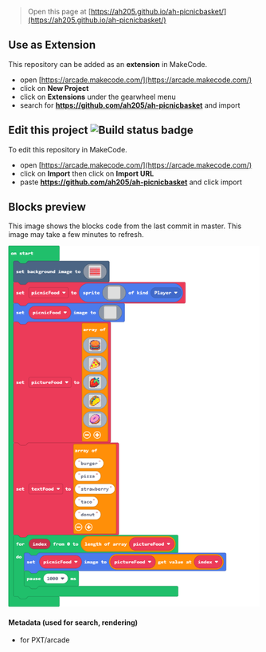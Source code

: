  


> Open this page at [https://ah205.github.io/ah-picnicbasket/](https://ah205.github.io/ah-picnicbasket/)

## Use as Extension

This repository can be added as an **extension** in MakeCode.

* open [https://arcade.makecode.com/](https://arcade.makecode.com/)
* click on **New Project**
* click on **Extensions** under the gearwheel menu
* search for **https://github.com/ah205/ah-picnicbasket** and import

## Edit this project ![Build status badge](https://github.com/ah205/ah-picnicbasket/workflows/MakeCode/badge.svg)

To edit this repository in MakeCode.

* open [https://arcade.makecode.com/](https://arcade.makecode.com/)
* click on **Import** then click on **Import URL**
* paste **https://github.com/ah205/ah-picnicbasket** and click import

## Blocks preview

This image shows the blocks code from the last commit in master.
This image may take a few minutes to refresh.

![A rendered view of the blocks](https://github.com/ah205/ah-picnicbasket/raw/master/.github/makecode/blocks.png)

#### Metadata (used for search, rendering)

* for PXT/arcade
<script src="https://makecode.com/gh-pages-embed.js"></script><script>makeCodeRender("{{ site.makecode.home_url }}", "{{ site.github.owner_name }}/{{ site.github.repository_name }}");</script>
